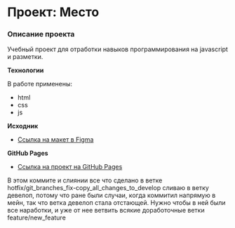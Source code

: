 # Проект: Место

### Описание проекта

Учебный проект для отработки навыков программирования на javascript и разметки.

**Технологии**

В работе применены:

- html
- css
- js

**Исходник**

- [Ссылка на макет в Figma](https://www.figma.com/file/2cn9N9jSkmxD84oJik7xL7/JavaScript.-Sprint-4?node-id=0%3A1)

**GitHub Pages**

- [Ссылка на проект на GitHub Pages](https://sergeykardashev.github.io/mesto/)

В этом коммите и слиянии все что сделано в ветке hotfix/git_branches_fix-copy_all_changes_to_develop сливаю в ветку девелоп, потому что ране были случаи, когда коммитил напрямую в мейн, так что ветка девелоп стала отстающей. Нужно чтобы в ней были все наработки, и уже от нее ветвить всякие доработочные ветки feature/new_feature
